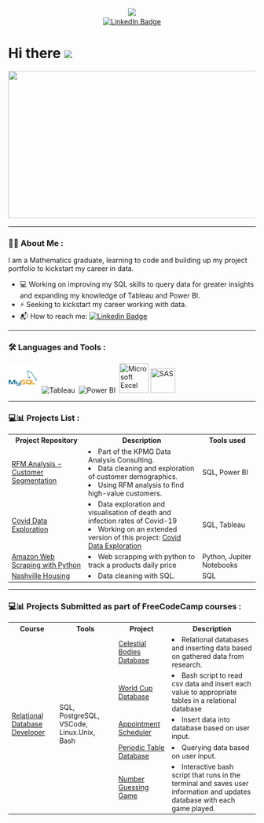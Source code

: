 <!--
**CheilaDaSilva/CheilaDaSilva** is a ✨ _special_ ✨ repository because its `README.md` (this file) appears on your GitHub profile.

Here are some ideas to get you started:

- 🔭 I’m currently working on ...
- 🌱 I’m currently learning ...
- 👯 I’m looking to collaborate on ...
- 🤔 I’m looking for help with ...
- 💬 Ask me about ...
- 📫 How to reach me: ...
- 😄 Pronouns: ...
- ⚡ Fun fact: ...
-->

<!-- header + links -->


<div id="header" align="center">
  <img src="https://media.giphy.com/media/XwBzLXzYq7ljHBXkHk/giphy.gif" width="200"/>
  <div id="badges">
  <a href="https://www.linkedin.com/in/cheilacarinadasilva/">
    <img src="https://img.shields.io/badge/LinkedIn-blue?style=for-the-badge&logo=linkedin&logoColor=white" alt="LinkedIn Badge"/>
  </a>
  </div>
</div>

<h1>
  Hi there
  <img src="https://media.giphy.com/media/hvRJCLFzcasrR4ia7z/giphy.gif" width="30px"/>
</h1>
<div align="center">
  <img src="https://media.giphy.com/media/AjyLmNcI5K53XlR0jR/giphy.gif" width="600" height="300"/>
</div>

---

<!-- about me -->

### :woman_technologist: About Me :

I am a Mathematics graduate, learning to code and building up my project portfolio to kickstart my career in data.

- 💻 Working on improving my SQL skills to query data for greater insights and expanding my knowledge of Tableau and Power BI.
- ⚡ Seeking to kickstart my career working with data.
- 📬 How to reach me: [![Linkedin Badge](https://img.shields.io/badge/-Cheila-blue?style=flat&logo=Linkedin&logoColor=white)](https://www.linkedin.com/in/cheilacarinadasilva/)

---

<!-- skills section - programming languages -->

### :hammer_and_wrench: Languages and Tools :
<div>
  <img src="https://github.com/devicons/devicon/blob/master/icons/mysql/mysql-original-wordmark.svg" title="MySQL"  alt="MySQL" width="60" height="60"/>&nbsp;
  <img src="https://logos-world.net/wp-content/uploads/2021/10/Tableau-Logo.png" title="Tableau" alt="Tableau" width="80" height="60"/>&nbsp;
  <img src="https://res.cloudinary.com/hevo/images/f_auto,q_auto/v1655278325/hevo-learn/Power-BI-Power-BI-logo/Power-BI-Power-BI-logo.png?_i=AA" title="Power BI" alt="Power BI" width="80" height="40"/>&nbsp;
  <img src="https://logos-world.net/wp-content/uploads/2022/02/Microsoft-Excel-Symbol.png" title="Microsoft Excel" **alt="Microsoft Excel" width="60" height="60"/>
  <img src="https://upload.wikimedia.org/wikipedia/commons/thumb/1/10/SAS_logo_horiz.svg/2560px-SAS_logo_horiz.svg.png" title="SAS" **alt="SAS" width="50" height="50"/>
</div>

---

<!-- project session - descriptions -->

### 💻📊 Projects List :

<table>
	<tbody>
		<tr>
			<th align="center"> Project Repository </th>
			<th align="center"> Description </th>
			<th align="center"> Tools used </th>
		</tr>
    		<tr>
			<td align="left">
				<a href ="https://github.com/CheilaDaSilva/Work_Experience_Projects/tree/main/KPMG%20Data%20Analytics%20Consulting%20Virtual%20Internship"> RFM Analysis - Customer Segmentation </a>
			</td>
			<td align="left">
        			<li>Part of the KPMG Data Analysis Consulting.</li>
       				 <li>Data cleaning and exploration of customer demographics.</li>
       				 <li>Using RFM analysis to find high-value customers.</li> 
     			 </td>
			<td align="left">SQL, Power BI</td>
		</tr>
		<tr>
			<td align="left">
				<a href="https://github.com/CheilaDaSilva/Data-Analysis-Small-Projects/tree/main/covid%20data%20exploration%20with%20SQL">Covid Data Exploration</a>
			</td>
			<td align="left">
        		<li>Data exploration and visualisation of death and infection rates of Covid-19 </li>
			<li>Working on an extended version of this project: <a href="https://github.com/CheilaDaSilva/Covid-Data-Exploration-Extended-Project">Covid Data Exploration</a></li>
      </td>
			<td align="left">SQL, Tableau</td>
		</tr>
   		 <tr>
			<td align="left">
				<a href="https://github.com/CheilaDaSilva/Amazon-Web-Scraping-With-Python">Amazon Web Scraping with Python</a></td>
	 	        <td align="left"><li>Web scrapping with python to track a products daily price </li></td>
			<td align="left">Python, Jupiter Notebooks</td>
		</tr>
		<tr>
			<td align="left">
				<a href="https://github.com/CheilaDaSilva/Data-Analysis-Small-Projects/tree/main/Nashville%20Housing%20Data%20-%20data%20cleaning%20with%20SQL">Nashville Housing</a></td>
			<td align="left"><li>Data cleaning with SQL.</li></td>
			<td align="left">SQL</td>
		</tr>
	</tbody>

</table>

---
<!-- project session - descriptions -->

### 💻📊 Projects Submitted as part of FreeCodeCamp courses :

	
<table>
	<tbody>
		<tr>
			<th align="center"> Course </th>
			<th align="center"> Tools </th>
			<th align="center"> Project </th>
			<th align="center"> Description </th>
		</tr>
		<tr>
			<td rowspan="5"align="left"><a href="https://www.freecodecamp.org/learn/relational-database/">Relational Database Developer</a></td>
			<td rowspan="5"align="left">SQL, PostgreSQL, VSCode, Linux.Unix, Bash</td>
			<td align="left">
				<a href="https://github.com/CheilaDaSilva/celestial_bodies_database_project">Celestial Bodies Database</a>
	</td>
			<td align="left">
				<li>Relational databases and inserting data based on gathered data from research.</li>
			</td>
		</tr>
<tr>
			<td align="left"><a href="https://github.com/CheilaDaSilva/world-cup-database-project">World Cup Database</a></td>
			<td align="left"><li>Bash script to read csv data and insert each value to appropriate tables in a relational database</li>
			</td>
		</tr>
<tr>
			<td align="left"><a href="https://github.com/CheilaDaSilva/Salon-Appointment-Scheduler">Appointment Scheduler</a></td>
			<td align="left"><li>Insert data into database based on user input.</li>
			</td>
		</tr>
		<tr>
			<td align="left"><a href="https://github.com/CheilaDaSilva/periodic_table_database">Periodic Table Database</a></td>
			<td align="left"><li>Querying data based on user input.</li>
			</td>
		</tr>
		<tr>
			<td align="left"><a href="https://github.com/CheilaDaSilva/number_guessing_game">Number Guessing Game</a></td>
			<td align="left"><li>Interactive bash script that runs in the terminal and saves user information and updates database with each game played.</li>
			</td>
		</tr>
	</tbody>

</table>
